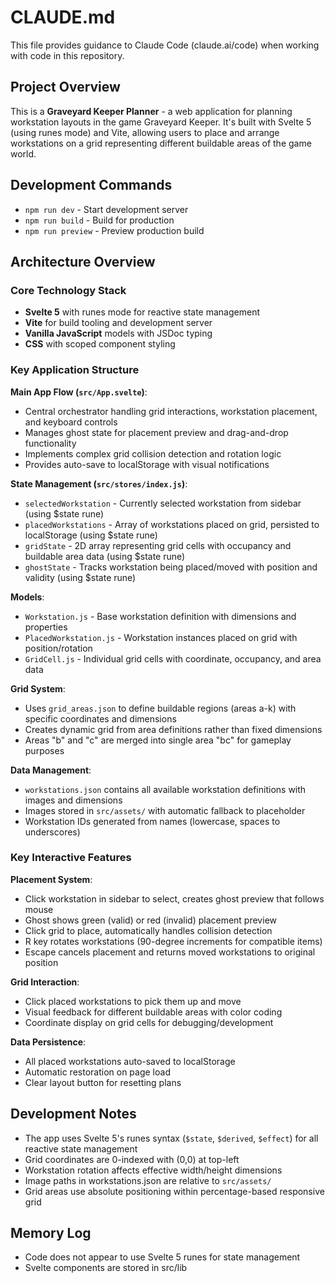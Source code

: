 # CLAUDE.md

This file provides guidance to Claude Code (claude.ai/code) when working with code in this repository.

## Project Overview

This is a **Graveyard Keeper Planner** - a web application for planning workstation layouts in the game Graveyard Keeper. It's built with Svelte 5 (using runes mode) and Vite, allowing users to place and arrange workstations on a grid representing different buildable areas of the game world.

## Development Commands

- `npm run dev` - Start development server
- `npm run build` - Build for production  
- `npm run preview` - Preview production build

## Architecture Overview

### Core Technology Stack
- **Svelte 5** with runes mode for reactive state management
- **Vite** for build tooling and development server
- **Vanilla JavaScript** models with JSDoc typing
- **CSS** with scoped component styling

### Key Application Structure

**Main App Flow (`src/App.svelte`)**:
- Central orchestrator handling grid interactions, workstation placement, and keyboard controls
- Manages ghost state for placement preview and drag-and-drop functionality  
- Implements complex grid collision detection and rotation logic
- Provides auto-save to localStorage with visual notifications

**State Management (`src/stores/index.js`)**:
- `selectedWorkstation` - Currently selected workstation from sidebar (using $state rune)
- `placedWorkstations` - Array of workstations placed on grid, persisted to localStorage (using $state rune)
- `gridState` - 2D array representing grid cells with occupancy and buildable area data (using $state rune)  
- `ghostState` - Tracks workstation being placed/moved with position and validity (using $state rune)

**Models**:
- `Workstation.js` - Base workstation definition with dimensions and properties
- `PlacedWorkstation.js` - Workstation instances placed on grid with position/rotation  
- `GridCell.js` - Individual grid cells with coordinate, occupancy, and area data

**Grid System**:
- Uses `grid_areas.json` to define buildable regions (areas a-k) with specific coordinates and dimensions
- Creates dynamic grid from area definitions rather than fixed dimensions
- Areas "b" and "c" are merged into single area "bc" for gameplay purposes

**Data Management**:
- `workstations.json` contains all available workstation definitions with images and dimensions
- Images stored in `src/assets/` with automatic fallback to placeholder
- Workstation IDs generated from names (lowercase, spaces to underscores)

### Key Interactive Features

**Placement System**:
- Click workstation in sidebar to select, creates ghost preview that follows mouse
- Ghost shows green (valid) or red (invalid) placement preview
- Click grid to place, automatically handles collision detection
- R key rotates workstations (90-degree increments for compatible items)
- Escape cancels placement and returns moved workstations to original position

**Grid Interaction**:  
- Click placed workstations to pick them up and move
- Visual feedback for different buildable areas with color coding
- Coordinate display on grid cells for debugging/development

**Data Persistence**:
- All placed workstations auto-saved to localStorage
- Automatic restoration on page load
- Clear layout button for resetting plans

## Development Notes

- The app uses Svelte 5's runes syntax (`$state`, `$derived`, `$effect`) for all reactive state management
- Grid coordinates are 0-indexed with (0,0) at top-left  
- Workstation rotation affects effective width/height dimensions
- Image paths in workstations.json are relative to `src/assets/`
- Grid areas use absolute positioning within percentage-based responsive grid

## Memory Log

- Code does not appear to use Svelte 5 runes for state management
- Svelte components are stored in src/lib